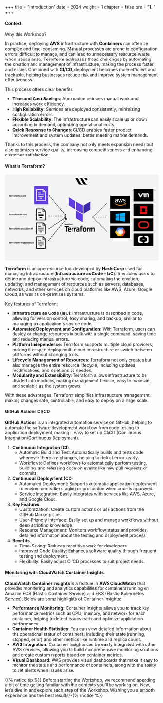 +++
title = "Introduction"
date = 2024
weight = 1
chapter = false
pre = "<b>1. </b>"
+++

#### Context

Why this Workshop?

In practice, deploying **AWS** infrastructure with **Containers** can often be complex and time-consuming. Manual processes are prone to configuration errors, difficult to manage, and can lead to unnecessary resource waste when issues arise. **Terraform** addresses these challenges by automating the creation and management of infrastructure, making the process faster and easier. Combined with **CI/CD**, deployment becomes more efficient and trackable, helping businesses reduce risk and improve system management effectiveness.

This process offers clear benefits:

- **Time and Cost Savings**: Automation reduces manual work and increases work efficiency.
- **High Reliability**: Services are deployed consistently, minimizing configuration errors.
- **Flexible Scalability**: The infrastructure can easily scale up or down according to demand, optimizing operational costs.
- **Quick Response to Changes**: CI/CD enables faster product improvement and system updates, better meeting market demands.

Thanks to this process, the company not only meets expansion needs but also optimizes service quality, increasing competitiveness and enhancing customer satisfaction.

#### What is Terraform?

![Terraform](/images/1-account-setup/terraform.jpg)

**Terraform** is an open-source tool developed by **HashiCorp** used for managing infrastructure (**Infrastructure as Code - IaC**). It enables users to define and deploy infrastructure via code, automating the creation, updating, and management of resources such as servers, databases, networks, and other services on cloud platforms like AWS, Azure, Google Cloud, as well as on-premises systems.

Key features of Terraform:
- **Infrastructure as Code (IaC)**: Infrastructure is described in code, allowing for version control, easy sharing, and backup, similar to managing an application's source code.
- **Automated Deployment and Configuration**: With Terraform, users can deploy or change resources in bulk with a single command, saving time and reducing manual errors.
- **Platform Independence**: Terraform supports multiple cloud providers, making it easy to deploy multi-cloud infrastructure or switch between platforms without changing tools.
- **Lifecycle Management of Resources**: Terraform not only creates but also manages the entire resource lifecycle, including updates, modifications, and deletions as needed.
- **Modularity and Extensibility**: Terraform allows infrastructure to be divided into modules, making management flexible, easy to maintain, and scalable as the system grows.

With these advantages, Terraform simplifies infrastructure management, making changes safe, controllable, and easy to deploy on a large scale.

#### GitHub Actions CI/CD

**GitHub Actions** is an integrated automation service on GitHub, helping to automate the software development workflow from code testing to application deployment, making it easy to set up CI/CD (Continuous Integration/Continuous Deployment).

1. **Continuous Integration (CI)**
   - Automatic Build and Test: Automatically builds and tests code whenever there are changes, helping to detect errors early.
   - Workflows: Defines workflows to automatically perform testing, building, and releasing code on events like new pull requests or commits.
2. **Continuous Deployment (CD)**
   - Automated Deployment: Supports automatic application deployment to environments like staging or production when code is approved.
   - Service Integration: Easily integrates with services like AWS, Azure, and Google Cloud.
3. **Key Features**
   - Customization: Create custom actions or use actions from the GitHub Marketplace.
   - User-Friendly Interface: Easily set up and manage workflows without deep scripting knowledge.
   - Resource Management: Monitors workflow status and provides detailed information about the testing and deployment process.
4. **Benefits**
   - Time-Saving: Reduces repetitive work for developers.
   - Improved Code Quality: Enhances software quality through frequent testing and deployment.
   - Flexibility: Easily adjust CI/CD processes to suit project needs.

#### Monitoring with CloudWatch Container Insights

**CloudWatch Container Insights** is a feature in **AWS CloudWatch** that provides monitoring and analytics capabilities for containers running on Amazon ECS (Elastic Container Service) and EKS (Elastic Kubernetes Service). Below are some highlights of Container Insights:

- **Performance Monitoring**: Container Insights allows you to track key performance metrics such as CPU, memory, and network for each container, helping to detect issues early and optimize application performance.
- **Container Health Statistics**: You can view detailed information about the operational status of containers, including their state (running, stopped, error) and other metrics like runtime and replica count.
- **AWS Integration**: Container Insights can be easily integrated with other AWS services, allowing you to build comprehensive monitoring solutions and create custom reports based on container metrics.
- **Visual Dashboard**: AWS provides visual dashboards that make it easy to monitor the status and performance of containers, along with the ability to set alerts when issues arise.

{{% notice tip %}}
Before starting the Workshop, we recommend spending a bit of time getting familiar with the contents you’ll be working on. Now, let’s dive in and explore each step of the Workshop. Wishing you a smooth experience and the best results!
{{% /notice %}}
